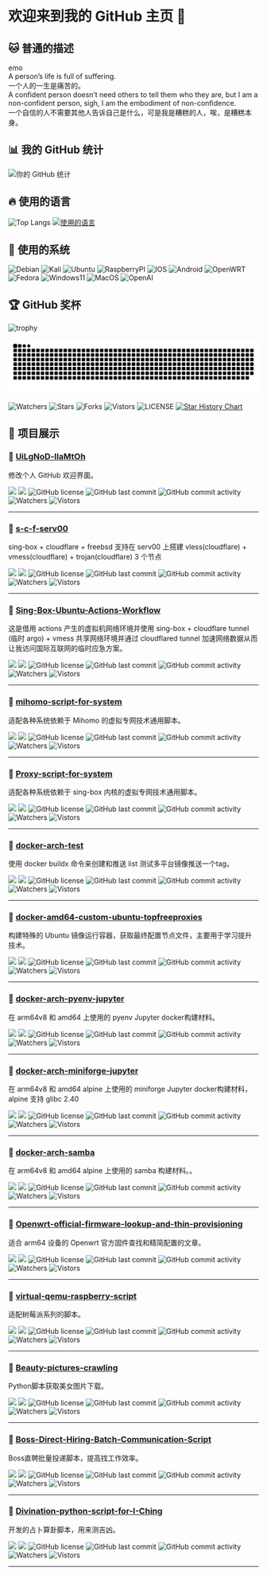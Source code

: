 # 欢迎来到我的 GitHub 主页 👋  

## 🐱 普通的描述
emo  
A person’s life is full of suffering.  
一个人的一生是痛苦的。  
A confident person doesn’t need others to tell them who they are, but I am a non-confident person, sigh, I am the embodiment of non-confidence.  
一个自信的人不需要其他人告诉自己是什么，可是我是糟糕的人，唉，是糟糕本身。  


## 📊 我的 GitHub 统计
![你的 GitHub 统计](https://github-readme-stats.vercel.app/api?username=UiLgNoD-lIaMtOh&show_icons=true&theme=radical)

## 🔥 使用的语言
![Top Langs](https://github-readme-stats.vercel.app/api/top-langs/?username=UiLgNoD-lIaMtOh&layout=compact&theme=radical)
[![使用的语言](https://skillicons.dev/icons?i=python,md,powershell,mysql,linux,docker,git,github,gitlab,postman,cloudflare,vscode,bash,anaconda)](https://skillicons.dev)

## 🌱 使用的系统
![Debian](https://img.shields.io/badge/-Debian-A81D33?style=flat-square&logo=debian&logoColor=black)
![Kali](https://img.shields.io/badge/-Kali-367BF0?style=flat-square&logo=kalilinux&logoColor=black)
![Ubuntu](https://img.shields.io/badge/-Ubuntu-E95420?style=flat-square&logo=ubuntu&logoColor=black)
![RaspberryPI](https://img.shields.io/badge/-RaspberryPI-C51850?style=flat-square&logo=raspberrypi&logoColor=black)
![IOS](https://img.shields.io/badge/-IOS-B9B9B9?style=flat-square&logo=apple&logoColor=black)
![Android](https://img.shields.io/badge/-Android-3DDC84?style=flat-square&logo=android&logoColor=black)
![OpenWRT](https://img.shields.io/badge/-OpenWRT-00B5E2?style=flat-square&logo=openwrt&logoColor=black)
![Fedora](https://img.shields.io/badge/-Fedora-51A2DA?style=flat-square&logo=fedora&logoColor=black)
![Windows11](https://img.shields.io/badge/-Windows11-2DA9FD?style=flat-square&logo=windows11&logoColor=black)
![MacOS](https://img.shields.io/badge/-MacOS-999999?style=flat-square&logo=macos&logoColor=black)
![OpenAI](https://img.shields.io/badge/-GPTs-412991?style=flat-square&logo=openai&logoColor=black")

## 🏆 GitHub 奖杯
![trophy](https://github-profile-trophy.vercel.app/?username=UiLgNoD-lIaMtOh&theme=radical)

![snake](https://raw.githubusercontent.com/UiLgNoD-lIaMtOh/UiLgNoD-lIaMtOh/output/github-contribution-grid-snake-dark.svg)

![Watchers](https://img.shields.io/github/watchers/UiLgNoD-lIaMtOh/UiLgNoD-lIaMtOh) ![Stars](https://img.shields.io/github/stars/UiLgNoD-lIaMtOh/UiLgNoD-lIaMtOh) ![Forks](https://img.shields.io/github/forks/UiLgNoD-lIaMtOh/UiLgNoD-lIaMtOh) ![Vistors](https://visitor-badge.laobi.icu/badge?page_id=UiLgNoD-lIaMtOh.UiLgNoD-lIaMtOh) ![LICENSE](https://img.shields.io/badge/license-CC%20BY--SA%204.0-green.svg)
<a href="https://star-history.com/#UiLgNoD-lIaMtOh/UiLgNoD-lIaMtOh&Date">
  <picture>
    <source media="(prefers-color-scheme: dark)" srcset="https://api.star-history.com/svg?repos=UiLgNoD-lIaMtOh/UiLgNoD-lIaMtOh&type=Date&theme=dark" />
    <source media="(prefers-color-scheme: light)" srcset="https://api.star-history.com/svg?repos=UiLgNoD-lIaMtOh/UiLgNoD-lIaMtOh&type=Date" />
    <img alt="Star History Chart" src="https://api.star-history.com/svg?repos=UiLgNoD-lIaMtOh/UiLgNoD-lIaMtOh&type=Date" />
  </picture>
</a>


## 🌟 项目展示
### 📌 [UiLgNoD-lIaMtOh](https://github.com/UiLgNoD-lIaMtOh/UiLgNoD-lIaMtOh)
修改个人 GitHub 欢迎界面。

[![](https://img.shields.io/github/stars/UiLgNoD-lIaMtOh/UiLgNoD-lIaMtOh?style=social)](https://github.com/UiLgNoD-lIaMtOh/UiLgNoD-lIaMtOh/stargazers)
[![](https://img.shields.io/github/forks/UiLgNoD-lIaMtOh/UiLgNoD-lIaMtOh?style=social)](https://github.com/UiLgNoD-lIaMtOh/UiLgNoD-lIaMtOh/network/members)
![GitHub license](https://img.shields.io/github/license/UiLgNoD-lIaMtOh/UiLgNoD-lIaMtOh)
![GitHub last commit](https://img.shields.io/github/last-commit/UiLgNoD-lIaMtOh/UiLgNoD-lIaMtOh)
![GitHub commit activity](https://img.shields.io/github/commit-activity/m/UiLgNoD-lIaMtOh/UiLgNoD-lIaMtOh)
![Watchers](https://img.shields.io/github/watchers/UiLgNoD-lIaMtOh/UiLgNoD-lIaMtOh)
![Vistors](https://visitor-badge.laobi.icu/badge?page_id=UiLgNoD-lIaMtOh.UiLgNoD-lIaMtOh) 

---

### 📌 [s-c-f-serv00](https://github.com/UiLgNoD-lIaMtOh/s-c-f-serv00)
sing-box + cloudflare + freebsd 支持在 serv00 上搭建 vless(cloudflare) + vmess(cloudflare) + trojan(cloudflare) 3 个节点

[![](https://img.shields.io/github/stars/UiLgNoD-lIaMtOh/s-c-f-serv00?style=social)](https://github.com/UiLgNoD-lIaMtOh/s-c-f-serv00/stargazers)
[![](https://img.shields.io/github/forks/UiLgNoD-lIaMtOh/s-c-f-serv00?style=social)](https://github.com/UiLgNoD-lIaMtOh/s-c-f-serv00/network/members)
![GitHub license](https://img.shields.io/github/license/UiLgNoD-lIaMtOh/s-c-f-serv00)
![GitHub last commit](https://img.shields.io/github/last-commit/UiLgNoD-lIaMtOh/s-c-f-serv00)
![GitHub commit activity](https://img.shields.io/github/commit-activity/m/UiLgNoD-lIaMtOh/s-c-f-serv00)
![Watchers](https://img.shields.io/github/watchers/UiLgNoD-lIaMtOh/s-c-f-serv00)
![Vistors](https://visitor-badge.laobi.icu/badge?page_id=UiLgNoD-lIaMtOh.s-c-f-serv00) 

---

### 📌 [Sing-Box-Ubuntu-Actions-Workflow](https://github.com/UiLgNoD-lIaMtOh/Sing-Box-Ubuntu-Actions-Workflow)
这是借用 actions 产生的虚拟机网络环境并使用 sing-box + cloudflare tunnel (临时 argo) + vmess 共享网络环境并通过 cloudflared tunnel 加速网络数据从而让我访问国际互联网的临时应急方案。

[![](https://img.shields.io/github/stars/UiLgNoD-lIaMtOh/Sing-Box-Ubuntu-Actions-Workflow?style=social)](https://github.com/UiLgNoD-lIaMtOh/Sing-Box-Ubuntu-Actions-Workflow/stargazers)
[![](https://img.shields.io/github/forks/UiLgNoD-lIaMtOh/Sing-Box-Ubuntu-Actions-Workflow?style=social)](https://github.com/UiLgNoD-lIaMtOh/Sing-Box-Ubuntu-Actions-Workflow/network/members)
![GitHub license](https://img.shields.io/github/license/UiLgNoD-lIaMtOh/Sing-Box-Ubuntu-Actions-Workflow)
![GitHub last commit](https://img.shields.io/github/last-commit/UiLgNoD-lIaMtOh/Sing-Box-Ubuntu-Actions-Workflow)
![GitHub commit activity](https://img.shields.io/github/commit-activity/m/UiLgNoD-lIaMtOh/Sing-Box-Ubuntu-Actions-Workflow)
![Watchers](https://img.shields.io/github/watchers/UiLgNoD-lIaMtOh/Sing-Box-Ubuntu-Actions-Workflow)
![Vistors](https://visitor-badge.laobi.icu/badge?page_id=UiLgNoD-lIaMtOh.Sing-Box-Ubuntu-Actions-Workflow) 

---

### 📌 [mihomo-script-for-system](https://github.com/UiLgNoD-lIaMtOh/mihomo-script-for-system)
适配各种系统依赖于 Mihomo 的虚拟专网技术通用脚本。

[![](https://img.shields.io/github/stars/UiLgNoD-lIaMtOh/mihomo-script-for-system?style=social)](https://github.com/UiLgNoD-lIaMtOh/mihomo-script-for-system/stargazers)
[![](https://img.shields.io/github/forks/UiLgNoD-lIaMtOh/mihomo-script-for-system?style=social)](https://github.com/UiLgNoD-lIaMtOh/mihomo-script-for-system/network/members)
![GitHub license](https://img.shields.io/github/license/UiLgNoD-lIaMtOh/mihomo-script-for-system)
![GitHub last commit](https://img.shields.io/github/last-commit/UiLgNoD-lIaMtOh/mihomo-script-for-system)
![GitHub commit activity](https://img.shields.io/github/commit-activity/m/UiLgNoD-lIaMtOh/mihomo-script-for-system)
![Watchers](https://img.shields.io/github/watchers/UiLgNoD-lIaMtOh/mihomo-script-for-system)
![Vistors](https://visitor-badge.laobi.icu/badge?page_id=UiLgNoD-lIaMtOh.mihomo-script-for-system) 

---

### 📌 [Proxy-script-for-system](https://github.com/UiLgNoD-lIaMtOh/Proxy-script-for-system)
适配各种系统依赖于 sing-box 内核的虚拟专网技术通用脚本。

[![](https://img.shields.io/github/stars/UiLgNoD-lIaMtOh/Proxy-script-for-system?style=social)](https://github.com/UiLgNoD-lIaMtOh/Proxy-script-for-system/stargazers)
[![](https://img.shields.io/github/forks/UiLgNoD-lIaMtOh/Proxy-script-for-system?style=social)](https://github.com/UiLgNoD-lIaMtOh/Proxy-script-for-system/network/members)
![GitHub license](https://img.shields.io/github/license/UiLgNoD-lIaMtOh/Proxy-script-for-system)
![GitHub last commit](https://img.shields.io/github/last-commit/UiLgNoD-lIaMtOh/Proxy-script-for-system)
![GitHub commit activity](https://img.shields.io/github/commit-activity/m/UiLgNoD-lIaMtOh/Proxy-script-for-system)
![Watchers](https://img.shields.io/github/watchers/UiLgNoD-lIaMtOh/Proxy-script-for-system)
![Vistors](https://visitor-badge.laobi.icu/badge?page_id=UiLgNoD-lIaMtOh.Proxy-script-for-system) 

---

### 📌 [docker-arch-test](https://github.com/UiLgNoD-lIaMtOh/docker-arch-test)
使用 docker buildx 命令来创建和推送 list 测试多平台镜像推送一个tag。

[![](https://img.shields.io/github/stars/UiLgNoD-lIaMtOh/docker-arch-test?style=social)](https://github.com/UiLgNoD-lIaMtOh/docker-arch-test/stargazers)
[![](https://img.shields.io/github/forks/UiLgNoD-lIaMtOh/docker-arch-test?style=social)](https://github.com/UiLgNoD-lIaMtOh/docker-arch-test/network/members)
![GitHub license](https://img.shields.io/github/license/UiLgNoD-lIaMtOh/docker-arch-test)
![GitHub last commit](https://img.shields.io/github/last-commit/UiLgNoD-lIaMtOh/docker-arch-test)
![GitHub commit activity](https://img.shields.io/github/commit-activity/m/UiLgNoD-lIaMtOh/docker-arch-test)
![Watchers](https://img.shields.io/github/watchers/UiLgNoD-lIaMtOh/docker-arch-test)
![Vistors](https://visitor-badge.laobi.icu/badge?page_id=UiLgNoD-lIaMtOh.docker-arch-test) 

---

### 📌 [docker-amd64-custom-ubuntu-topfreeproxies](https://github.com/UiLgNoD-lIaMtOh/docker-amd64-custom-ubuntu-topfreeproxies)
构建特殊的 Ubuntu 镜像运行容器，获取最终配置节点文件，主要用于学习提升技术。

[![](https://img.shields.io/github/stars/UiLgNoD-lIaMtOh/docker-amd64-custom-ubuntu-topfreeproxies?style=social)](https://github.com/UiLgNoD-lIaMtOh/docker-amd64-custom-ubuntu-topfreeproxies/stargazers)
[![](https://img.shields.io/github/forks/UiLgNoD-lIaMtOh/docker-amd64-custom-ubuntu-topfreeproxies?style=social)](https://github.com/UiLgNoD-lIaMtOh/docker-amd64-custom-ubuntu-topfreeproxies/network/members)
![GitHub license](https://img.shields.io/github/license/UiLgNoD-lIaMtOh/docker-amd64-custom-ubuntu-topfreeproxies)
![GitHub last commit](https://img.shields.io/github/last-commit/UiLgNoD-lIaMtOh/docker-amd64-custom-ubuntu-topfreeproxies)
![GitHub commit activity](https://img.shields.io/github/commit-activity/m/UiLgNoD-lIaMtOh/docker-amd64-custom-ubuntu-topfreeproxies)
![Watchers](https://img.shields.io/github/watchers/UiLgNoD-lIaMtOh/docker-amd64-custom-ubuntu-topfreeproxies)
![Vistors](https://visitor-badge.laobi.icu/badge?page_id=UiLgNoD-lIaMtOh.docker-amd64-custom-ubuntu-topfreeproxies) 

---

### 📌 [docker-arch-pyenv-jupyter](https://github.com/UiLgNoD-lIaMtOh/docker-arch-pyenv-jupyter)
在 arm64v8 和 amd64 上使用的 pyenv Jupyter docker构建材料。

[![](https://img.shields.io/github/stars/UiLgNoD-lIaMtOh/docker-arch-pyenv-jupyter?style=social)](https://github.com/UiLgNoD-lIaMtOh/docker-arch-pyenv-jupyter/stargazers)
[![](https://img.shields.io/github/forks/UiLgNoD-lIaMtOh/docker-arch-pyenv-jupyter?style=social)](https://github.com/UiLgNoD-lIaMtOh/docker-arch-pyenv-jupyter/network/members)
![GitHub license](https://img.shields.io/github/license/UiLgNoD-lIaMtOh/docker-arch-pyenv-jupyter)
![GitHub last commit](https://img.shields.io/github/last-commit/UiLgNoD-lIaMtOh/docker-arch-pyenv-jupyter)
![GitHub commit activity](https://img.shields.io/github/commit-activity/m/UiLgNoD-lIaMtOh/docker-arch-pyenv-jupyter)
![Watchers](https://img.shields.io/github/watchers/UiLgNoD-lIaMtOh/docker-arch-pyenv-jupyter)
![Vistors](https://visitor-badge.laobi.icu/badge?page_id=UiLgNoD-lIaMtOh.docker-arch-pyenv-jupyter) 

---

### 📌 [docker-arch-miniforge-jupyter](https://github.com/UiLgNoD-lIaMtOh/docker-arch-miniforge-jupyter)
在 arm64v8 和 amd64 alpine 上使用的 miniforge Jupyter docker构建材料，alpine 支持 glibc 2.40

[![](https://img.shields.io/github/stars/UiLgNoD-lIaMtOh/docker-arch-miniforge-jupyter?style=social)](https://github.com/UiLgNoD-lIaMtOh/docker-arch-miniforge-jupyter/stargazers)
[![](https://img.shields.io/github/forks/UiLgNoD-lIaMtOh/docker-arch-miniforge-jupyter?style=social)](https://github.com/UiLgNoD-lIaMtOh/docker-arch-miniforge-jupyter/network/members)
![GitHub license](https://img.shields.io/github/license/UiLgNoD-lIaMtOh/docker-arch-miniforge-jupyter)
![GitHub last commit](https://img.shields.io/github/last-commit/UiLgNoD-lIaMtOh/docker-arch-miniforge-jupyter)
![GitHub commit activity](https://img.shields.io/github/commit-activity/m/UiLgNoD-lIaMtOh/docker-arch-miniforge-jupyter)
![Watchers](https://img.shields.io/github/watchers/UiLgNoD-lIaMtOh/docker-arch-miniforge-jupyter)
![Vistors](https://visitor-badge.laobi.icu/badge?page_id=UiLgNoD-lIaMtOh.docker-arch-miniforge-jupyter) 

---

### 📌 [docker-arch-samba](https://github.com/UiLgNoD-lIaMtOh/docker-arch-samba)
在 arm64v8 和 amd64 alpine 上使用的 samba 构建材料。。

[![](https://img.shields.io/github/stars/UiLgNoD-lIaMtOh/docker-arch-samba?style=social)](https://github.com/UiLgNoD-lIaMtOh/docker-arch-samba/stargazers)
[![](https://img.shields.io/github/forks/UiLgNoD-lIaMtOh/docker-arch-samba?style=social)](https://github.com/UiLgNoD-lIaMtOh/docker-arch-samba/network/members)
![GitHub license](https://img.shields.io/github/license/UiLgNoD-lIaMtOh/docker-arch-samba)
![GitHub last commit](https://img.shields.io/github/last-commit/UiLgNoD-lIaMtOh/docker-arch-samba)
![GitHub commit activity](https://img.shields.io/github/commit-activity/m/UiLgNoD-lIaMtOh/docker-arch-samba)
![Watchers](https://img.shields.io/github/watchers/UiLgNoD-lIaMtOh/docker-arch-samba)
![Vistors](https://visitor-badge.laobi.icu/badge?page_id=UiLgNoD-lIaMtOh.docker-arch-samba) 

---

### 📌 [Openwrt-official-firmware-lookup-and-thin-provisioning](https://github.com/UiLgNoD-lIaMtOh/Openwrt-official-firmware-lookup-and-thin-provisioning)
适合 arm64 设备的 Openwrt 官方固件查找和精简配置的文章。

[![](https://img.shields.io/github/stars/UiLgNoD-lIaMtOh/Openwrt-official-firmware-lookup-and-thin-provisioning?style=social)](https://github.com/UiLgNoD-lIaMtOh/Openwrt-official-firmware-lookup-and-thin-provisioning/stargazers)
[![](https://img.shields.io/github/forks/UiLgNoD-lIaMtOh/Openwrt-official-firmware-lookup-and-thin-provisioning?style=social)](https://github.com/UiLgNoD-lIaMtOh/Openwrt-official-firmware-lookup-and-thin-provisioning/network/members)
![GitHub license](https://img.shields.io/github/license/UiLgNoD-lIaMtOh/Openwrt-official-firmware-lookup-and-thin-provisioning)
![GitHub last commit](https://img.shields.io/github/last-commit/UiLgNoD-lIaMtOh/Openwrt-official-firmware-lookup-and-thin-provisioning)
![GitHub commit activity](https://img.shields.io/github/commit-activity/m/UiLgNoD-lIaMtOh/Openwrt-official-firmware-lookup-and-thin-provisioning)
![Watchers](https://img.shields.io/github/watchers/UiLgNoD-lIaMtOh/Openwrt-official-firmware-lookup-and-thin-provisioning)
![Vistors](https://visitor-badge.laobi.icu/badge?page_id=UiLgNoD-lIaMtOh.Openwrt-official-firmware-lookup-and-thin-provisioning) 

---

### 📌 [virtual-qemu-raspberry-script](https://github.com/UiLgNoD-lIaMtOh/virtual-qemu-raspberry-script)
适配树莓派系列的脚本。

[![](https://img.shields.io/github/stars/UiLgNoD-lIaMtOh/virtual-qemu-raspberry-script?style=social)](https://github.com/UiLgNoD-lIaMtOh/virtual-qemu-raspberry-script/stargazers)
[![](https://img.shields.io/github/forks/UiLgNoD-lIaMtOh/virtual-qemu-raspberry-script?style=social)](https://github.com/UiLgNoD-lIaMtOh/virtual-qemu-raspberry-script/network/members)
![GitHub license](https://img.shields.io/github/license/UiLgNoD-lIaMtOh/virtual-qemu-raspberry-script)
![GitHub last commit](https://img.shields.io/github/last-commit/UiLgNoD-lIaMtOh/virtual-qemu-raspberry-script)
![GitHub commit activity](https://img.shields.io/github/commit-activity/m/UiLgNoD-lIaMtOh/virtual-qemu-raspberry-script)
![Watchers](https://img.shields.io/github/watchers/UiLgNoD-lIaMtOh/virtual-qemu-raspberry-script)
![Vistors](https://visitor-badge.laobi.icu/badge?page_id=UiLgNoD-lIaMtOh.virtual-qemu-raspberry-script) 

---

### 📌 [Beauty-pictures-crawling](https://github.com/UiLgNoD-lIaMtOh/Beauty-pictures-crawling)
Python脚本获取美女图片下载。

[![](https://img.shields.io/github/stars/UiLgNoD-lIaMtOh/Beauty-pictures-crawling?style=social)](https://github.com/UiLgNoD-lIaMtOh/Beauty-pictures-crawling/stargazers)
[![](https://img.shields.io/github/forks/UiLgNoD-lIaMtOh/Beauty-pictures-crawling?style=social)](https://github.com/UiLgNoD-lIaMtOh/Beauty-pictures-crawling/network/members)
![GitHub license](https://img.shields.io/github/license/UiLgNoD-lIaMtOh/Beauty-pictures-crawling)
![GitHub last commit](https://img.shields.io/github/last-commit/UiLgNoD-lIaMtOh/Beauty-pictures-crawling)
![GitHub commit activity](https://img.shields.io/github/commit-activity/m/UiLgNoD-lIaMtOh/Beauty-pictures-crawling)
![Watchers](https://img.shields.io/github/watchers/UiLgNoD-lIaMtOh/Beauty-pictures-crawling)
![Vistors](https://visitor-badge.laobi.icu/badge?page_id=UiLgNoD-lIaMtOh.Beauty-pictures-crawling) 

---

### 📌 [Boss-Direct-Hiring-Batch-Communication-Script](https://github.com/UiLgNoD-lIaMtOh/Boss-Direct-Hiring-Batch-Communication-Script)
Boss直聘批量投递脚本，提高找工作效率。

[![](https://img.shields.io/github/stars/UiLgNoD-lIaMtOh/Boss-Direct-Hiring-Batch-Communication-Script?style=social)](https://github.com/UiLgNoD-lIaMtOh/Boss-Direct-Hiring-Batch-Communication-Script/stargazers)
[![](https://img.shields.io/github/forks/UiLgNoD-lIaMtOh/Boss-Direct-Hiring-Batch-Communication-Script?style=social)](https://github.com/UiLgNoD-lIaMtOh/Boss-Direct-Hiring-Batch-Communication-Script/network/members)
![GitHub license](https://img.shields.io/github/license/UiLgNoD-lIaMtOh/Boss-Direct-Hiring-Batch-Communication-Script)
![GitHub last commit](https://img.shields.io/github/last-commit/UiLgNoD-lIaMtOh/Boss-Direct-Hiring-Batch-Communication-Script)
![GitHub commit activity](https://img.shields.io/github/commit-activity/m/UiLgNoD-lIaMtOh/Boss-Direct-Hiring-Batch-Communication-Script)
![Watchers](https://img.shields.io/github/watchers/UiLgNoD-lIaMtOh/Boss-Direct-Hiring-Batch-Communication-Script)
![Vistors](https://visitor-badge.laobi.icu/badge?page_id=UiLgNoD-lIaMtOh.Boss-Direct-Hiring-Batch-Communication-Script) 

---

### 📌 [Divination-python-script-for-I-Ching](https://github.com/UiLgNoD-lIaMtOh/Divination-python-script-for-I-Ching)
开发的占卜算卦脚本，用来测吉凶。

[![](https://img.shields.io/github/stars/UiLgNoD-lIaMtOh/Divination-python-script-for-I-Ching?style=social)](https://github.com/UiLgNoD-lIaMtOh/Divination-python-script-for-I-Ching/stargazers)
[![](https://img.shields.io/github/forks/UiLgNoD-lIaMtOh/Divination-python-script-for-I-Ching?style=social)](https://github.com/UiLgNoD-lIaMtOh/Divination-python-script-for-I-Ching/network/members)
![GitHub license](https://img.shields.io/github/license/UiLgNoD-lIaMtOh/Divination-python-script-for-I-Ching)
![GitHub last commit](https://img.shields.io/github/last-commit/UiLgNoD-lIaMtOh/Divination-python-script-for-I-Ching)
![GitHub commit activity](https://img.shields.io/github/commit-activity/m/UiLgNoD-lIaMtOh/Divination-python-script-for-I-Ching)
![Watchers](https://img.shields.io/github/watchers/UiLgNoD-lIaMtOh/Divination-python-script-for-I-Ching)
![Vistors](https://visitor-badge.laobi.icu/badge?page_id=UiLgNoD-lIaMtOh.Divination-python-script-for-I-Ching) 

---
